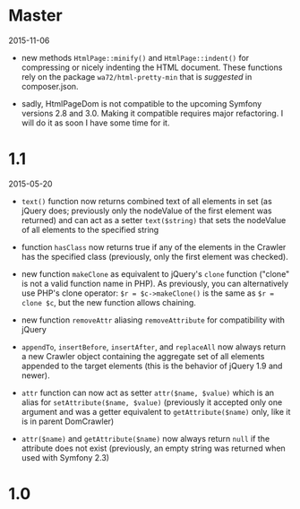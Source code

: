 Master
======

2015-11-06

- new methods `HtmlPage::minify()` and `HtmlPage::indent()` for compressing or nicely indenting the HTML document. These
  functions rely on the package `wa72/html-pretty-min` that is *suggested* in composer.json.
  
- sadly, HtmlPageDom is not compatible to the upcoming Symfony versions 2.8 and 3.0. Making it compatible requires
  major refactoring. I will do it as soon I have some time for it.

1.1
===

2015-05-20

- `text()` function now returns combined text of all elements in set (as jQuery does; previously only the nodeValue of 
  the first element was returned) and can act as a setter `text($string)` that sets the nodeValue of all elements to
  the specified string

- function `hasClass` now returns true if any of the elements in the Crawler has the specified class (previously,
  only the first element was checked). 

- new function `makeClone` as equivalent to jQuery's `clone` function ("clone" is not a valid function name in PHP).
  As previously, you can alternatively use PHP's clone operator: `$r = $c->makeClone()` is the same as `$r = clone $c`,
  but the new function allows chaining.

- new function `removeAttr` aliasing `removeAttribute` for compatibility with jQuery

- `appendTo`, `insertBefore`, `insertAfter`, and `replaceAll` now always return a new Crawler object containing
  the aggregate set of all elements appended to the target elements (this is the behavior of jQuery 1.9 and newer).
  
- `attr` function can now act as setter `attr($name, $value)` which is an alias for `setAttribute($name, $value)`
  (previously it accepted only one argument and was a getter equivalent to `getAttribute($name)` only, like it is
  in parent DomCrawler)
  
- `attr($name)` and `getAttribute($name)` now always return `null` if the attribute does not exist (previously, an empty
  string was returned when used with Symfony 2.3)

1.0
===